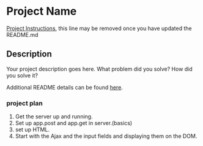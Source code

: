 # Project Name

[Project Instructions](./INSTRUCTIONS.md), this line may be removed once you have updated the README.md

## Description

Your project description goes here. What problem did you solve? How did you solve it?

Additional README details can be found [here](https://github.com/PrimeAcademy/readme-template/blob/master/README.md).


### project plan
1. Get the server up and running. 
2. Set up app.post and app.get in server.(basics)
3. set up HTML. 
4. Start with the Ajax and the input fields and displaying them on the DOM. 